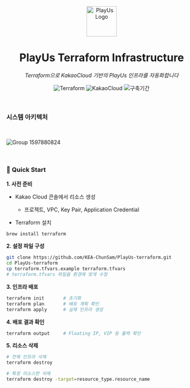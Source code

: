 <div align="center">
  <img src="https://github.com/user-attachments/assets/1a5faef5-1c55-4f2b-8042-569816ae731f" width="80" alt="PlayUs Logo"/>
  <h1>PlayUs Terraform Infrastructure</h1>
  <p><em>Terraform으로 KakaoCloud 기반의 PlayUs 인프라를 자동화합니다</em></p>
  <p>
    <img src="https://img.shields.io/badge/Terraform-7B42BC?style=for-the-badge&logo=terraform&logoColor=white" alt="Terraform"/>
    </a>
    <img src="https://img.shields.io/badge/Kakao%20Cloud-FFCD00?style=for-the-badge&logo=icloud&logoColor=black" alt="KakaoCloud"/>
    </a>
    <img src="https://img.shields.io/badge/구축기간-2025.05~06-4CAF50?style=for-the-badge" alt="구축기간"/>
  </p>
</div>

<br>

### 시스템 아키텍처

<br>

![Group 1597880824](https://github.com/user-attachments/assets/00eda314-6152-4506-8af7-352739e15257)


<br>

###  🚀 Quick Start

**1. 사전 준비**

- Kakao Cloud 콘솔에서 리소스 생성
  
  - 프로젝트, VPC, Key Pair, Application Credential

- Terraform 설치

```bash
brew install terraform
```

**2. 설정 파일 구성**

```bash
git clone https://github.com/KEA-ChunSam/PlayUs-terraform.git
cd PlayUs-terraform
cp terraform.tfvars.example terraform.tfvars
# terraform.tfvars 파일을 환경에 맞게 수정
```

**3. 인프라 배포**

```bash
terraform init       # 초기화
terraform plan       # 배포 계획 확인
terraform apply      # 실제 인프라 생성
```

**4. 배포 결과 확인**

```bash
terraform output     # Floating IP, VIP 등 출력 확인
```

**5. 리소스 삭제**

```bash
# 전체 인프라 삭제
terraform destroy

# 특정 리소스만 삭제
terraform destroy -target=resource_type.resource_name
```
